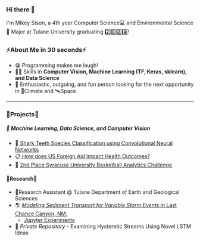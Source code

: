 ### Hi there 👋
I'm Mikey Sison, a 4th year Computer Science💻 and Environmental Science🌱 Major at Tulane University graduating 2️⃣0️⃣2️⃣4️⃣!

### ⚡About Me in 30 seconds⚡
* 😁 Programming makes me laugh!
* 🤹‍♂️ Skills in **Computer Vision, Machine Learning (TF, Keras, sklearn), and Data Science**
* 🙌 Enthusiastic, outgoing, and fun person looking for the next opportunity in 🌱Climate and 🛰️Space
---
### 🔭Projects🔭

##### 🤖 Machine Learning, Data Science, and Computer Vision
* 🦈<a href= "https://github.com/mikafur32/Shark-Species-Classification "> Shark Teeth Species Classification using Convolutional Neural Networks</a>
* 📋<a href= "https://chriscallahan99.github.io/DataScience_Final_Project/ "> How does US Foreign Aid Impact Health Outcomes?</a> 
* 🏀 <a href= "https://github.com/mikafur32/syracuseBasketballCompetition"> 2nd Place Syracuse University Basketball Analytics Challenge</a>

#### 📖Research📖
* 🔬Research Assistant @ Tulane Department of Earth and Geological Sciences
* 🌎 <a href= "https://github.com/yosemite-sam-anderson/flood_sed_transport"> *Modeling Sediment Transport for Variable Storm Events in* Last Chance Canyon, NM.</a>
  * <a href= "https://github.com/yosemite-sam-anderson/flood_sed_transport/tree/main/jupyter_example"> Jupyter Experiments </a>
* 🌊 *Private Repository* - Examining Hysteretic Streams Using Novel LSTM Ideas
<!--
**mikafur32/mikafur32** is a ✨ _special_ ✨ repository because its `README.md` (this file) appears on your GitHub profile.

Here are some ideas to get you started:

- 🔭 I’m currently working on ...
- 🌱 I’m currently learning ...
- 👯 I’m looking to collaborate on ...
- 🤔 I’m looking for help with ...
- 💬 Ask me about ...
- 📫 How to reach me: ...
- 😄 Pronouns: ...
- ⚡ Fun fact: ...
-->
